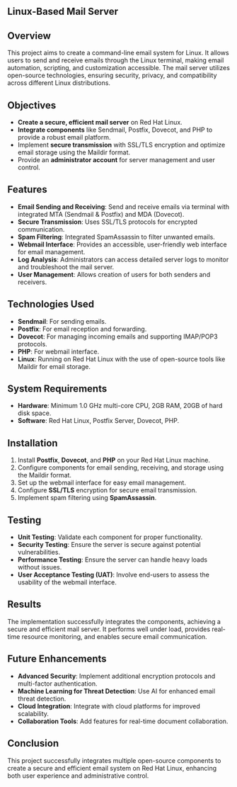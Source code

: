 
## Linux-Based Mail Server

## Overview
This project aims to create a command-line email system for Linux. It allows users to send and receive emails through the Linux terminal, making email automation, scripting, and customization accessible. The mail server utilizes open-source technologies, ensuring security, privacy, and compatibility across different Linux distributions.

## Objectives
- **Create a secure, efficient mail server** on Red Hat Linux.
- **Integrate components** like Sendmail, Postfix, Dovecot, and PHP to provide a robust email platform.
- Implement **secure transmission** with SSL/TLS encryption and optimize email storage using the Maildir format.
- Provide an **administrator account** for server management and user control.

## Features
- **Email Sending and Receiving**: Send and receive emails via terminal with integrated MTA (Sendmail & Postfix) and MDA (Dovecot).
- **Secure Transmission**: Uses SSL/TLS protocols for encrypted communication.
- **Spam Filtering**: Integrated SpamAssassin to filter unwanted emails.
- **Webmail Interface**: Provides an accessible, user-friendly web interface for email management.
- **Log Analysis**: Administrators can access detailed server logs to monitor and troubleshoot the mail server.
- **User Management**: Allows creation of users for both senders and receivers.

## Technologies Used
- **Sendmail**: For sending emails.
- **Postfix**: For email reception and forwarding.
- **Dovecot**: For managing incoming emails and supporting IMAP/POP3 protocols.
- **PHP**: For webmail interface.
- **Linux**: Running on Red Hat Linux with the use of open-source tools like Maildir for email storage.

## System Requirements
- **Hardware**: Minimum 1.0 GHz multi-core CPU, 2GB RAM, 20GB of hard disk space.
- **Software**: Red Hat Linux, Postfix Server, Dovecot, PHP.

## Installation
1. Install **Postfix**, **Dovecot**, and **PHP** on your Red Hat Linux machine.
2. Configure components for email sending, receiving, and storage using the Maildir format.
3. Set up the webmail interface for easy email management.
4. Configure **SSL/TLS** encryption for secure email transmission.
5. Implement spam filtering using **SpamAssassin**.

## Testing
- **Unit Testing**: Validate each component for proper functionality.
- **Security Testing**: Ensure the server is secure against potential vulnerabilities.
- **Performance Testing**: Ensure the server can handle heavy loads without issues.
- **User Acceptance Testing (UAT)**: Involve end-users to assess the usability of the webmail interface.

## Results
The implementation successfully integrates the components, achieving a secure and efficient mail server. It performs well under load, provides real-time resource monitoring, and enables secure email communication.

## Future Enhancements
- **Advanced Security**: Implement additional encryption protocols and multi-factor authentication.
- **Machine Learning for Threat Detection**: Use AI for enhanced email threat detection.
- **Cloud Integration**: Integrate with cloud platforms for improved scalability.
- **Collaboration Tools**: Add features for real-time document collaboration.

## Conclusion
This project successfully integrates multiple open-source components to create a secure and efficient email system on Red Hat Linux, enhancing both user experience and administrative control.
